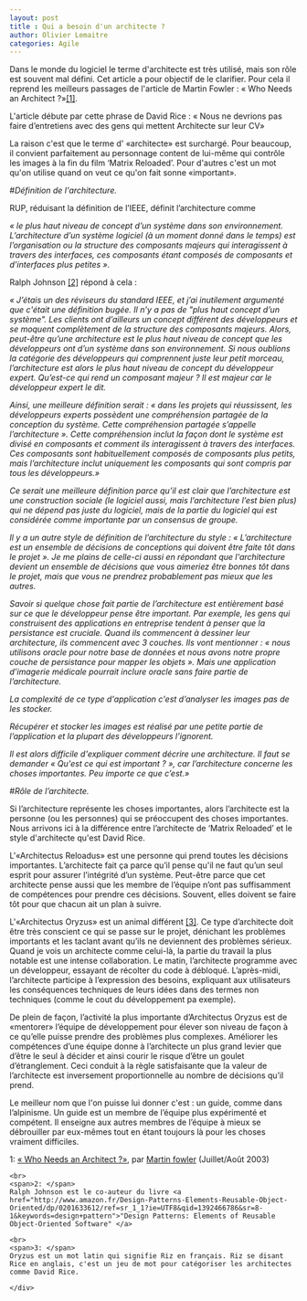 ```yaml
---
layout: post
title : Qui a besoin d'un architecte ?
author: Olivier Lemaitre
categories: Agile
---
```


Dans le monde du logiciel le terme d'architecte est très utilisé, mais son rôle est souvent mal défini.
Cet article a pour objectif de le clarifier. Pour cela il
reprend les meilleurs passages de l'article de Martin Fowler : « Who Needs an Architect ?»<a href='#footnote'>[1]</a>.

L'article débute par cette phrase de David Rice : « Nous ne devrions pas faire d’entretiens avec des gens qui mettent Architecte sur leur CV»

La raison c'est que le terme d' «architecte» est surchargé. 
Pour beaucoup, il convient parfaitement au personnage content de lui-même qui contrôle les images à la fin du film ‘Matrix Reloaded’.
Pour d'autres c'est un mot qu'on utilise quand on veut ce qu'on fait sonne «important».

#*Définition de l'architecture.*

RUP, réduisant la définition de l’IEEE, définit l’architecture comme 

_« le plus haut niveau de concept d’un système dans son environnement. 
L’architecture d’un système logiciel (à un moment donné dans le temps) est l’organisation ou la structure 
des composants majeurs qui interagissent à travers des interfaces, 
ces composants étant composés de composants et d’interfaces plus petites »._


Ralph Johnson <a href='#footnote'>[2]</a> répond à cela : 

_« J’étais un des réviseurs du standard IEEE, et j’ai inutilement argumenté que c'était une définition bugée. 
Il n’y a pas de "plus haut concept d’un système". Les clients ont d’ailleurs un concept différent des développeurs
et se moquent complètement de la structure des composants majeurs. 
Alors, peut-être qu’une architecture est le plus haut niveau de concept que les développeurs ont d’un système dans son environnement. 
Si nous oublions la catégorie des développeurs qui comprennent juste leur petit morceau, 
l’architecture est alors le plus haut niveau de concept du développeur expert. 
Qu’est-ce qui rend un composant majeur ? Il est majeur car le développeur expert le dit._

_Ainsi, une meilleure définition serait : « dans les projets qui réussissent, les développeurs experts 
possèdent une compréhension partagée de la conception du système. 
Cette compréhension partagée s’appelle l’architecture ».
Cette compréhension inclut la façon dont le système est divisé en composants et comment ils interagissent à travers des interfaces. 
Ces composants sont habituellement composés de composants plus petits, mais l’architecture inclut uniquement les composants qui sont compris 
par tous les développeurs.»_

_Ce serait une meilleure définition parce qu’il est clair que l’architecture est une construction sociale (le logiciel aussi, mais l’architecture l’est bien plus) 
qui ne dépend pas juste du logiciel, mais  de la partie du logiciel qui est considérée comme importante par un consensus de groupe._

_Il y a un autre style de définition de l’architecture du style : « L’architecture est un ensemble de décisions de conceptions qui doivent être faite tôt 
dans le projet ». Je me plains de celle-ci aussi en répondant que l'architecture devient un ensemble de décisions que vous aimeriez être bonnes tôt dans le projet, 
mais que vous ne prendrez  probablement pas mieux que les autres._

_Savoir si quelque chose fait partie de l’architecture est entièrement basé sur ce que le développeur pense être important. 
Par exemple, les gens qui construisent des applications en entreprise tendent à penser que la persistance est cruciale.
Quand ils commencent à dessiner leur architecture, ils commencent avec 3 couches. 
Ils vont mentionner : « nous utilisons oracle pour notre base de données et nous avons notre propre couche de persistance pour mapper les objets ».
Mais une application d’imagerie médicale pourrait inclure oracle sans faire partie de l’architecture._

_La complexité de ce type d'application c'est d’analyser les images pas de les stocker._

_Récupérer et stocker les images est réalisé par une petite partie de l’application et la plupart des développeurs l’ignorent._

_Il est alors difficile d'expliquer comment décrire une architecture. Il faut se demander « Qu'est ce qui est important ? », car
l’architecture concerne les choses importantes. Peu importe ce que c’est.»_

#*Rôle de l’architecte.*

Si l’architecture représente les choses importantes, alors l’architecte est la personne (ou les personnes) qui se préoccupent des choses importantes. 
Nous arrivons ici à la différence entre l’architecte de ‘Matrix Reloaded’ et le style d'architecte qu'est David Rice.

L'«Architectus Reloadus» est une personne qui prend toutes les décisions importantes. 
L’architecte fait ça parce qu’il pense qu'il ne faut qu’un seul esprit pour assurer l’intégrité d’un système.
Peut-être parce que cet architecte pense aussi que les membre de l’équipe n’ont pas suffisamment de compétences pour prendre ces décisions. 
Souvent, elles doivent se faire tôt pour que chacun ait un plan à suivre.

L'«Architectus Oryzus» est un animal différent <a href='#footnote'>[3]</a>. 
Ce type d’architecte doit être très conscient ce qui se passe sur le projet, dénichant les problèmes importants et les taclant avant qu’ils ne 
deviennent des problèmes sérieux.
Quand je vois un architecte comme celui-là, la partie du travail la plus notable est une intense collaboration. 
Le matin, l’architecte programme avec un développeur, essayant de récolter du code à débloqué. 
L’après-midi, l’architecte participe à l’expression des besoins, expliquant aux utilisateurs les conséquences techniques de leurs idées 
dans des termes non techniques (comme le cout du développement pa exemple).

De plein de façon, l’activité la plus importante d’Architectus Oryzus est de «mentorer» l’équipe de développement  pour élever son niveau de façon 
à ce qu’elle puisse prendre des problèmes plus complexes. 
Améliorer les compétences d’une équipe donne à l’architecte un plus grand levier que d’être 
le seul à décider et ainsi courir le risque d’être un goulet d’étranglement.
Ceci conduit à la règle satisfaisante que la valeur de l’architecte est inversement proportionnelle au nombre de décisions qu’il prend.

Le meilleur nom que l'on puisse lui donner c'est : un guide, comme dans l’alpinisme. 
Un guide est un membre de l’équipe plus expérimenté et compétent. Il enseigne aux autres membres de l’équipe à mieux se débrouiller 
par eux-mêmes tout en étant toujours là pour les choses vraiment difficiles.

<div class = 'footnote-list'>
	<div id = 'footnote'>
	<span>1: </span>
	<a href="http://martinfowler.com/ieeeSoftware/whoNeedsArchitect.pdf">« Who Needs an Architect ?»</a>, par <a href='http://martinfowler.com'>Martin fowler</a> (Juillet/Août 2003)

	<br>
	<span>2: </span>	    
	Ralph Johnson est le co-auteur du livre <a href="http://www.amazon.fr/Design-Patterns-Elements-Reusable-Object-Oriented/dp/0201633612/ref=sr_1_1?ie=UTF8&qid=1392466786&sr=8-1&keywords=design+pattern">"Design Patterns: Elements of Reusable Object-Oriented Software" </a>

	<br>
	<span>3: </span>	    
	Oryzus est un mot latin qui signifie Riz en français. Riz se disant Rice en anglais, c'est un jeu de mot pour catégoriser les architectes comme David Rice.
		    
	</div>
</div>
